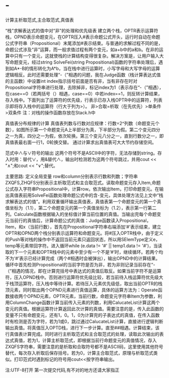 # -
计算主析取范式,主合取范式,真值表

“栈”求解表达式的值中对“非”的处理和优先级表
    建立两个栈，OPTR表示运算符栈，OPND表示命题变元，在OPTR压入#表示命题公式开头，运行时自动在命题公式字符串（Propositional）末尾添加#表示结束。与普通的求解过程不同的是，命题公式涉及“非”运算，而一般求值过程有两个变元，如a+b中的a和b。在非的运算中只有一个变元，这就使栈的计算结构变得很复杂。解决方案是，让用户输入大写命题变元，经过string SolveFei(string Propositional)函数的字符串处理后，遇到如A*-B的情形转化为A*b，当在栈中进行运算时，小写字母和大写字母的运算逻辑相反。此时还需要处理“-（”相遇的问题，我在Judge函数（栈计算表达式值的主函数）中设置int index指示括号前面是否有非，当有非存在时对Propositional字符串进行处理，去除掉非，标记index为1（表示存在“-（”相遇），在case==0（若两括号（）相遇，case==0）中若index==1，则反转计算结果，存入栈中。下面列出了运算符的优先级，行表示已存入栈OPTR中的运算符，列表示即将存入栈中的运算符（行大于列为>）。
  非>合取=析取（在先优先）>单条件>双条件
  注：对栈的操作函数存放在Stack.h中
 
真值表分布规律的计算
   真值表列数与行数对应规律：行数=2^列数（命题变元个数），如图所示第一个命题变元A上半部分为真，下半部分为假。第二个变元四分之一为真，四分之一为假，依次轮换。第三个变元八分之一，直到行数分之一，即真值表最右面一行1，0轮换交替。
通过计算求出真值表可大大节约存储空间。

范式中∧与∨符号的输出
    这两个符号不是ASCⅡ中的字符，无法存储到string。存入时用：替代∨，用&替代∧，输出时检测若为这两个符号跳过，并用cout << "∧";和cout << "∨";替代。
    
主要思路:
     定义全局变量 row和column分别表示行数和列数；字符串ZXQFS,ZHQFS分别表示主析取范式和主合取范式。读取命题变元存入Item,命题公式存入字符串Propositional中，计算row。依次输出Item，打印命题变元。在输出真值表前用SolveFei函数处理命题公式中的含-变元，具体处理方法见上文中“栈求解表达式的值”。利用双重循环输出真值表，真值表第一个命题变元的第一个真值坐标为（1.1），第二个命题变元的第一个真值坐标为（1.2），表示第一行第二列。Calculate函数根据输入的坐标值计算当前位置的真值。当输出完每个命题变元当前行的真值后，计算命题公式的真值：Judge函数读入Propositional，Item，和x（当前行数），首先在Propositional字符串右端添加‘#’表示结束，建立OPTR和OPND两个栈分别表示运算符和命题变元。将#压入OPTR栈中，由于定义的Push等对栈的操作中不返回当前元素只返回状态，所以用SElemType定义e，temp等元素带回字符。进入循环while (e.data != '#' || temp1.data != '#')，当读取的下一个元素和OPTR栈中的元素中至少有一个不是‘#’时，继续循环。若两个均不为‘#’表示已经计算完成（两个#相遇时会被弹出），输出OPND中的计算结果。循环中首先检测Propositional的当前字符是否为非，若为非则记录当前存在“-（”相遇的情况，即在计算完括号中表达式的真值后取反。如果当前字符不是运算符，压入OPND栈中。否则进行运算符优先级比较，若当前待入栈运算符优先级大于栈顶运算符，压入栈中等待计算。若待压入元素优先级低，取出当前OPTR的栈顶元素，同时取出两个OPND元素进行真值运算，具体的运算方法为：Operate函数接收两个OPND元素，OPTR元素，当前行数，命题变元字符串Item为参数，利用ColumnChange函数计算当前传入元素的列数，利用CalucateList计算这两个变元的真值。根据运算符计算返回此次计算的真值。需要注意的是，传入此函数的变量不只有命题变元，还有1，0。1，0为计算完的子表达式的真值，在传入函数时有检测是否为字符，若为1或0，跳过通过CalucateList计算，直接进行逻辑判断输出真值。将真值压入OPTD栈，进行下一步计算。直至##相遇。计算结束，该行真值表计算完成。同时进行主析取范式和主合取范式的处理，读取此次输出的表达式真值，若为1，计算主析取范式，即根据当前行命题变元的真值情况，存入ZXQFS字符串，需要注意的是析取和合取符号都不是ASCⅡ码，这里使用其他符号替代，每次存入析取后保存括号。若为0，计算主合取范式，原理与析取范式类似。打印范式时遇到标记的符号用cout<<按字符串输出。

注:UTF-8打开
第一次提交代码,有不对的地方还请大家指正
